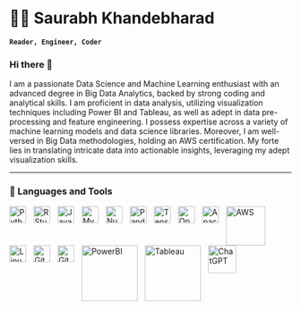 # 🏄‍♂️ Saurabh Khandebharad

**`Reader, Engineer, Coder`**
### Hi there 👋
I am a passionate Data Science and Machine Learning enthusiast with an advanced degree in Big Data Analytics, backed by strong coding and analytical skills. I am proficient in data analysis, utilizing visualization techniques including Power BI and Tableau, as well as adept in data pre-processing and feature engineering. I possess expertise across a variety of machine learning models and data science libraries. Moreover, I am well-versed in Big Data methodologies, holding an AWS certification. My forte lies in translating intricate data into actionable insights, leveraging my adept visualization skills.

---
### 🧰 Languages and Tools

<img align="left" alt="Python" width="30px" style="padding-right:10px;" src="https://cdn.jsdelivr.net/gh/devicons/devicon/icons/python/python-original-wordmark.svg" />
<img align="left" alt="RStudio" width="30px" style="padding-right:10px;" src="https://cdn.jsdelivr.net/gh/devicons/devicon/icons/rstudio/rstudio-original.svg" />
          
<img align="left" alt="Java" width="30px" style="padding-right:10px;" src="https://cdn.jsdelivr.net/gh/devicons/devicon/icons/java/java-original-wordmark.svg"/>
<img align="left" alt="MySQL" width="30px" style="padding-right:10px;" src="https://cdn.jsdelivr.net/gh/devicons/devicon/icons/mysql/mysql-original-wordmark.svg" />
          
<img align="left" alt="Numpy" width="30px" style="padding-right:10px;" src="https://cdn.jsdelivr.net/gh/devicons/devicon/icons/numpy/numpy-original-wordmark.svg" />
          
<img align="left" alt="Pandas" width="30px" style="padding-right:10px;" src="https://cdn.jsdelivr.net/gh/devicons/devicon/icons/pandas/pandas-original-wordmark.svg" />
          
<img align="left" alt="TensorFlow" width="30px" style="padding-right:10px;" src="https://cdn.jsdelivr.net/gh/devicons/devicon/icons/tensorflow/tensorflow-original-wordmark.svg" />

<img align="left" alt="OpenCV" width="30px" style="padding-right:10px;" src="https://cdn.jsdelivr.net/gh/devicons/devicon/icons/opencv/opencv-original-wordmark.svg" />
          
<img align="left" alt="Apache" width="30px" style="padding-right:10px;" src="https://cdn.jsdelivr.net/gh/devicons/devicon/icons/apache/apache-original-wordmark.svg" />
  
<img align="left" alt="AWS" width="70px" style="padding-right:10px;" src="https://img.shields.io/badge/AWS-%23FF9900.svg?style=for-the-badge&logo=amazon-aws&logoColor=white" />

<img align="left" alt="Linux" width="30px" style="padding-right:10px;" src="https://cdn.jsdelivr.net/gh/devicons/devicon/icons/linux/linux-original.svg" />
<img align="left" alt="Git" width="30px" style="padding-right:10px;" src="https://cdn.jsdelivr.net/gh/devicons/devicon/icons/git/git-original-wordmark.svg" />
<img align="left" alt="GitHub" width="30px" style="padding-right:10px;" src="https://cdn.jsdelivr.net/gh/devicons/devicon/icons/github/github-original-wordmark.svg" />

<img align="left" alt="PowerBI" width="100px" style="padding-right:10px;" src="https://img.shields.io/badge/PowerBI-F2C811?style=for-the-badge&logo=Power%20BI&logoColor=white" />

<img align="left" alt="Tableau" width="100px" style="padding-right:10px;" src="https://img.shields.io/badge/Tableau-E97627?style=for-the-badge&logo=Tableau&logoColor=white" />

<img align="left" alt="ChatGPT" width="50px" style="padding-right:10px;" src="https://img.shields.io/badge/chatGPT-74aa9c?style=for-the-badge&logo=openai&logoColor=white" />




<!--
**Saurabhkhandebharad/SaurabhKhandebharad** is a ✨ _special_ ✨ repository because its `README.md` (this file) appears on your GitHub profile.


- 🔭 I’m currently working on ...
- 🌱 I’m currently learning ...
- 👯 I’m looking to collaborate on ...
- 🤔 I’m looking for help with ...
- 💬 Ask me about ...
- 📫 How to reach me: ...
- 😄 Pronouns: ...
- ⚡ Fun fact: ...
-->
